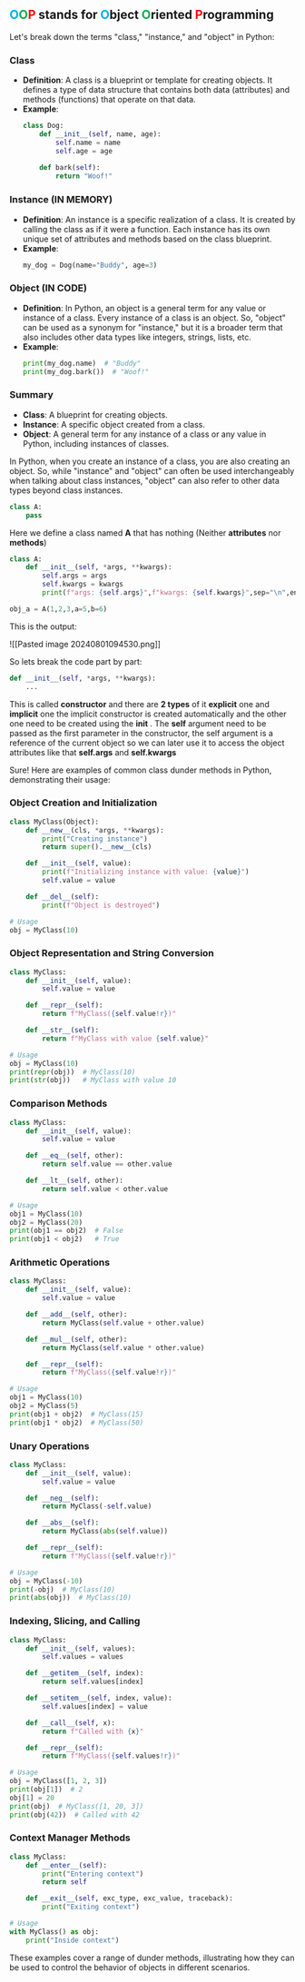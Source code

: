 ## **<span style="font-weight:bold; color:rgb(0, 176, 240)">O</span><span style="color:rgb(0, 176, 80)">O</span><span style="color:rgb(255, 0, 0)">P</span> stands for <span style="color:rgb(0, 176, 240)">O</span>bject <span style="color:rgb(0, 176, 80)">O</span>riented <span style="color:rgb(255, 0, 0)">P</span>rogramming**


Let's break down the terms "class," "instance," and "object" in Python:

### Class
- **Definition**: A class is a blueprint or template for creating objects. It defines a type of data structure that contains both data (attributes) and methods (functions) that operate on that data.
- **Example**:
  ```python
  class Dog:
      def __init__(self, name, age):
          self.name = name
          self.age = age
      
      def bark(self):
          return "Woof!"
  ```

### Instance (IN MEMORY)
- **Definition**: An instance is a specific realization of a class. It is created by calling the class as if it were a function. Each instance has its own unique set of attributes and methods based on the class blueprint.
- **Example**:
  ```python
  my_dog = Dog(name="Buddy", age=3)
  ```

### Object (IN CODE)
- **Definition**: In Python, an object is a general term for any value or instance of a class. Every instance of a class is an object. So, "object" can be used as a synonym for "instance," but it is a broader term that also includes other data types like integers, strings, lists, etc.
- **Example**:
  ```python
  print(my_dog.name)  # "Buddy"
  print(my_dog.bark())  # "Woof!"
  ```

### Summary
- **Class**: A blueprint for creating objects.
- **Instance**: A specific object created from a class.
- **Object**: A general term for any instance of a class or any value in Python, including instances of classes.

In Python, when you create an instance of a class, you are also creating an object. So, while "instance" and "object" can often be used interchangeably when talking about class instances, "object" can also refer to other data types beyond class instances.


```python
class A:
	pass
```

Here we define a class named **A** that has nothing (Neither **attributes** nor **methods**)

```python
class A:
	def __init__(self, *args, **kwargs):
		self.args = args
		self.kwargs = kwargs
		print(f"args: {self.args}",f"kwargs: {self.kwargs}",sep="\n",end="\n")

obj_a = A(1,2,3,a=5,b=6)
```

This is the output:

![[Pasted image 20240801094530.png]]

So lets break the code part by part:

```python
def __init__(self, *args, **kwargs):
	...
```

This is called **constructor** and there are **2 types** of it **explicit** one and **implicit** one
the implicit constructor is created automatically and the other one need to be created using the ______init______ . The **self** argument need to be passed as the first parameter in the constructor, the self argument is a reference of the current object so we can later use it to access the object attributes like that **self.args** and **self.kwargs**

Sure! Here are examples of common class dunder methods in Python, demonstrating their usage:

### Object Creation and Initialization

```python
class MyClass(Object):
    def __new__(cls, *args, **kwargs):
        print("Creating instance")
        return super().__new__(cls)

    def __init__(self, value):
        print(f"Initializing instance with value: {value}")
        self.value = value

	def __del__(self):
        print(f"Object is destroyed")

# Usage
obj = MyClass(10)
```

### Object Representation and String Conversion

```python
class MyClass:
    def __init__(self, value):
        self.value = value

    def __repr__(self):
        return f"MyClass({self.value!r})"

    def __str__(self):
        return f"MyClass with value {self.value}"

# Usage
obj = MyClass(10)
print(repr(obj))  # MyClass(10)
print(str(obj))   # MyClass with value 10
```

### Comparison Methods

```python
class MyClass:
    def __init__(self, value):
        self.value = value

    def __eq__(self, other):
        return self.value == other.value

    def __lt__(self, other):
        return self.value < other.value

# Usage
obj1 = MyClass(10)
obj2 = MyClass(20)
print(obj1 == obj2)  # False
print(obj1 < obj2)   # True
```

### Arithmetic Operations

```python
class MyClass:
    def __init__(self, value):
        self.value = value

    def __add__(self, other):
        return MyClass(self.value + other.value)

    def __mul__(self, other):
        return MyClass(self.value * other.value)

    def __repr__(self):
        return f"MyClass({self.value!r})"

# Usage
obj1 = MyClass(10)
obj2 = MyClass(5)
print(obj1 + obj2)  # MyClass(15)
print(obj1 * obj2)  # MyClass(50)
```

### Unary Operations

```python
class MyClass:
    def __init__(self, value):
        self.value = value

    def __neg__(self):
        return MyClass(-self.value)

    def __abs__(self):
        return MyClass(abs(self.value))

    def __repr__(self):
        return f"MyClass({self.value!r})"

# Usage
obj = MyClass(-10)
print(-obj)  # MyClass(10)
print(abs(obj))  # MyClass(10)
```

### Indexing, Slicing, and Calling

```python
class MyClass:
    def __init__(self, values):
        self.values = values

    def __getitem__(self, index):
        return self.values[index]

    def __setitem__(self, index, value):
        self.values[index] = value

    def __call__(self, x):
        return f"Called with {x}"

    def __repr__(self):
        return f"MyClass({self.values!r})"

# Usage
obj = MyClass([1, 2, 3])
print(obj[1])  # 2
obj[1] = 20
print(obj)  # MyClass([1, 20, 3])
print(obj(42))  # Called with 42
```

### Context Manager Methods

```python
class MyClass:
    def __enter__(self):
        print("Entering context")
        return self

    def __exit__(self, exc_type, exc_value, traceback):
        print("Exiting context")

# Usage
with MyClass() as obj:
    print("Inside context")
```

These examples cover a range of dunder methods, illustrating how they can be used to control the behavior of objects in different scenarios.